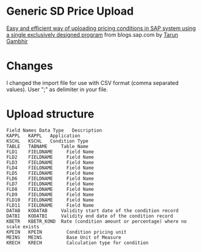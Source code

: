 # Generic SD Price Upload

[Easy and efficient way of uploading pricing conditions in SAP system using a single exclusively designed program](https://blogs.sap.com/2015/08/31/easy-and-efficient-way-of-uploading-pricing-conditions-in-sap-system-using-a-single-exclusively-designed-program/)
from blogs.sap.com by [Tarun Gambhir](https://people.sap.com/tarun.gambhir)

# Changes

I changed the import file for use with CSV format (comma separated values).
User ";" as delimiter in your file.

# Upload structure
```
Field Names	Data Type	Description
KAPPL	KAPPL	Application
KSCHL	KSCHL	Condition Type
TABLE	TABNAME	    Table Name
FLD1	FIELDNAME	  Field Name
FLD2	FIELDNAME	  Field Name
FLD3	FIELDNAME	  Field Name
FLD4	FIELDNAME	  Field Name
FLD5	FIELDNAME	  Field Name
FLD6	FIELDNAME	  Field Name
FLD7	FIELDNAME	  Field Name
FLD8	FIELDNAME	  Field Name
FLD9	FIELDNAME	  Field Name
FLD10	FIELDNAME	  Field Name
FLD11	FIELDNAME	  Field Name
DATAB	KODATAB	    Validity start date of the condition record
DATBI	KODATBI	    Validity end date of the condition record
KBETR	KBETR_KOND	Rate (condition amount or percentage) where no scale exists
KPEIN	KPEIN	      Condition pricing unit
MEINS	MEINS	      Base Unit of Measure
KRECH	KRECH	      Calculation type for condition
```

